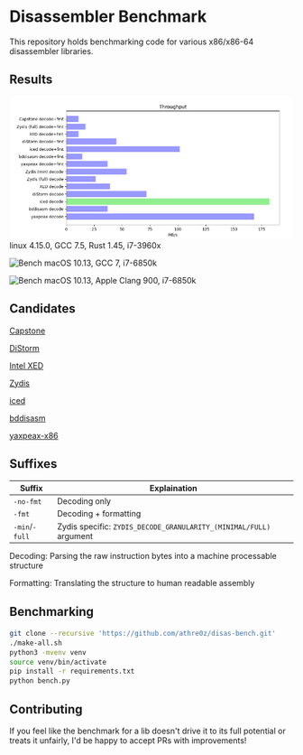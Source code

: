 Disassembler Benchmark
======================

This repository holds benchmarking code for various x86/x86-64 disassembler libraries.

## Results
![linux bench on i7-3960x](bench.png)
linux 4.15.0, GCC 7.5, Rust 1.45, i7-3960x

![Bench](https://i.imgur.com/PumBJjJ.png)
macOS 10.13, GCC 7, i7-6850k

![Bench](https://i.imgur.com/gCUzomq.png)
macOS 10.13, Apple Clang 900, i7-6850k

## Candidates

[Capstone](https://github.com/aquynh/capstone)

[DiStorm](https://github.com/gdabah/distorm)

[Intel XED](https://github.com/intelxed/xed)

[Zydis](https://github.com/zyantific/zydis)

[iced](https://github.com/icedland/iced)

[bddisasm](https://github.com/bitdefender/bddisasm)

[yaxpeax-x86](https://github.com/iximeow/yaxpeax-x86)

## Suffixes

| Suffix    | Explaination |
| --------- | ------------ |
| `-no-fmt` | Decoding only |
| `-fmt`    | Decoding + formatting |
| `-min`/`-full` | Zydis specific: `ZYDIS_DECODE_GRANULARITY_(MINIMAL/FULL)` argument |

Decoding: Parsing the raw instruction bytes into a machine processable structure

Formatting: Translating the structure to human readable assembly

## Benchmarking
```bash
git clone --recursive 'https://github.com/athre0z/disas-bench.git'
./make-all.sh
python3 -mvenv venv
source venv/bin/activate
pip install -r requirements.txt
python bench.py
```

## Contributing
If you feel like the benchmark for a lib doesn't drive it to its full potential or treats it unfairly, I'd be happy to accept PRs with improvements!
